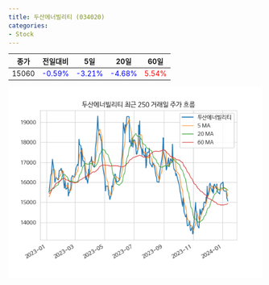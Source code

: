 ```yaml
---
title: 두산에너빌리티 (034020)
categories:
- Stock
---
```


|종가|전일대비|5일|20일|60일|
|----|--------|---|----|----|
|15060|<span style="color: blue">-0.59%</span>|<span style="color: blue">-3.21%</span>|<span style="color: blue">-4.68%</span>|<span style="color: red">5.54%</span>|

<!-- more -->

![034020](/assets/images/stock/034020.png)